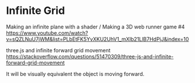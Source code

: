 # Infinite Grid

Making an infinite plane with a shader / Making a 3D web runner game #4
https://www.youtube.com/watch?v=sQZLNuU7jWM&list=PLbEtFK5YvXKU2UhV1_mXlb21LlB7HdPjJ&index=10

three.js and infinite forward grid movement
https://stackoverflow.com/questions/51470309/three-js-and-infinite-forward-grid-movement


It will be visually equivalent the object is moving forward.
